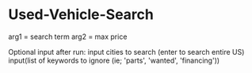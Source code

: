 # Used-Vehicle-Search

arg1 = search term
arg2 = max price

Optional input after run:
input cities to search (enter to search entire US)
input(list of keywords to ignore (ie; 'parts', 'wanted', 'financing'))